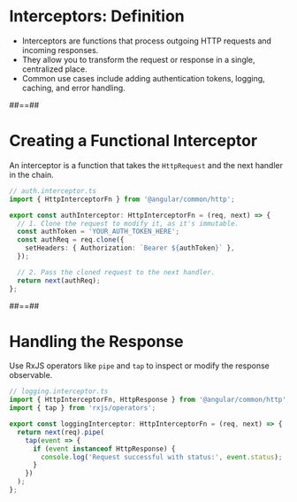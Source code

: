 <!-- .slide-->

# Interceptors: Definition

-   Interceptors are functions that process outgoing HTTP requests and incoming responses.
-   They allow you to transform the request or response in a single, centralized place.
-   Common use cases include adding authentication tokens, logging, caching, and error handling.

##==##

<!-- .slide: class="with-code inconsolata" -->

# Creating a Functional Interceptor

An interceptor is a function that takes the `HttpRequest` and the next handler in the chain.

```typescript
// auth.interceptor.ts
import { HttpInterceptorFn } from '@angular/common/http';

export const authInterceptor: HttpInterceptorFn = (req, next) => {
  // 1. Clone the request to modify it, as it's immutable.
  const authToken = 'YOUR_AUTH_TOKEN_HERE';
  const authReq = req.clone({
    setHeaders: { Authorization: `Bearer ${authToken}` },
  });

  // 2. Pass the cloned request to the next handler.
  return next(authReq);
};
```
<!-- .element: class="medium-code" -->

##==##

<!-- .slide: class="with-code inconsolata" -->

# Handling the Response

Use RxJS operators like `pipe` and `tap` to inspect or modify the response observable.

```typescript
// logging.interceptor.ts
import { HttpInterceptorFn, HttpResponse } from '@angular/common/http';
import { tap } from 'rxjs/operators';

export const loggingInterceptor: HttpInterceptorFn = (req, next) => {
  return next(req).pipe(
    tap(event => {
      if (event instanceof HttpResponse) {
        console.log('Request successful with status:', event.status);
      }
    })
  );
};
```
<!-- .element: class="medium-code" -->
